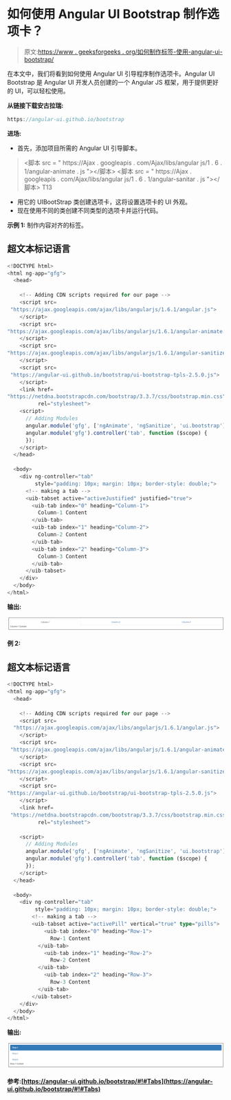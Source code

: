 # 如何使用 Angular UI Bootstrap 制作选项卡？

> 原文:[https://www . geeksforgeeks . org/如何制作标签-使用-angular-ui-bootstrap/](https://www.geeksforgeeks.org/how-to-make-tabs-using-angular-ui-bootstrap/)

在本文中，我们将看到如何使用 Angular UI 引导程序制作选项卡。Angular UI Bootstrap 是 Angular UI 开发人员创建的一个 Angular JS 框架，用于提供更好的 UI，可以轻松使用。

**从链接下载安古拉瑞:**

```ts
https://angular-ui.github.io/bootstrap
```

**进场:**

*   首先，添加项目所需的 Angular UI 引导脚本。

> <脚本 src = " https://Ajax . googleapis . com/Ajax/libs/angular js/1 . 6 . 1/angular-animate . js "></脚本>
> <脚本 src = " https://Ajax . googleapis . com/Ajax/libs/angular js/1 . 6 . 1/angular-sanitar . js "></脚本>
> T13

*   用它的 UIBootStrap 类创建选项卡，这将设置选项卡的 UI 外观。
*   现在使用不同的类创建不同类型的选项卡并运行代码。

**示例 1:** 制作内容对齐的标签。

## 超文本标记语言

```ts
<!DOCTYPE html>
<html ng-app="gfg">
  <head>

    <!-- Adding CDN scripts required for our page -->
    <script src=
 "https://ajax.googleapis.com/ajax/libs/angularjs/1.6.1/angular.js">
    </script>
    <script src=
"https://ajax.googleapis.com/ajax/libs/angularjs/1.6.1/angular-animate.js">
    </script>
    <script src=
"https://ajax.googleapis.com/ajax/libs/angularjs/1.6.1/angular-sanitize.js">
    </script>
    <script src=
 "https://angular-ui.github.io/bootstrap/ui-bootstrap-tpls-2.5.0.js">
    </script>
    <link href=
"https://netdna.bootstrapcdn.com/bootstrap/3.3.7/css/bootstrap.min.css" 
          rel="stylesheet">
    <script>
      // Adding Modules
      angular.module('gfg', ['ngAnimate', 'ngSanitize', 'ui.bootstrap']);
      angular.module('gfg').controller('tab', function ($scope) {
      });
    </script>
  </head>

  <body>
    <div ng-controller="tab" 
         style="padding: 10px; margin: 10px; border-style: double;">
      <!-- making a tab -->
      <uib-tabset active="activeJustified" justified="true">
        <uib-tab index="0" heading="Column-1">
          Column-1 Content
        </uib-tab>
        <uib-tab index="1" heading="Column-2">
          Column-2 Content
        </uib-tab>
        <uib-tab index="2" heading="Column-3">
          Column-3 Content
        </uib-tab>
      </uib-tabset>
    </div>
  </body>
</html>
```

**输出:**

![](img/87290f66a2c729b85f470c1e8cbde9b5.png)

**例 2:**

## 超文本标记语言

```ts
<!DOCTYPE html>
<html ng-app="gfg">
  <head>

    <!-- Adding CDN scripts required for our page -->
    <script src=
  "https://ajax.googleapis.com/ajax/libs/angularjs/1.6.1/angular.js">
    </script>
    <script src=
 "https://ajax.googleapis.com/ajax/libs/angularjs/1.6.1/angular-animate.js">
    </script>
    <script src=
"https://ajax.googleapis.com/ajax/libs/angularjs/1.6.1/angular-sanitize.js">
    </script>
    <script src=
"https://angular-ui.github.io/bootstrap/ui-bootstrap-tpls-2.5.0.js">
    </script>
    <link href=
 "https://netdna.bootstrapcdn.com/bootstrap/3.3.7/css/bootstrap.min.css" 
          rel="stylesheet">

    <script>
      // Adding Modules
      angular.module('gfg', ['ngAnimate', 'ngSanitize', 'ui.bootstrap']);
      angular.module('gfg').controller('tab', function ($scope) {
      });
    </script>
  </head>

  <body>
    <div ng-controller="tab" 
         style="padding: 10px; margin: 10px; border-style: double;">
        <!-- making a tab -->
        <uib-tabset active="activePill" vertical="true" type="pills">
            <uib-tab index="0" heading="Row-1">
              Row-1 Content
          </uib-tab>
            <uib-tab index="1" heading="Row-2">
              Row-2 Content
          </uib-tab>
            <uib-tab index="2" heading="Row-3">
              Row-3 Content
          </uib-tab>
        </uib-tabset>
    </div>
  </body>
</html>
```

**输出:**

![](img/b455bcbacb7ec4d87c8083368a032466.png)

**参考:**[](https://angular-ui.github.io/bootstrap/#!#popover)**[https://angular-ui.github.io/bootstrap/#!#Tabs](https://angular-ui.github.io/bootstrap/#!#Tabs)**